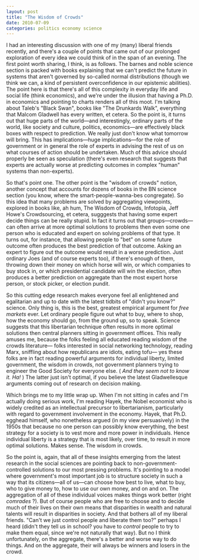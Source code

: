 ```yaml
---
layout: post
title: "The Wisdom of Crowds"
date: 2010-07-09
categories: politics economy science
---
```


I had an interesting discussion with one of my (many) liberal friends recently,
and there's a couple of points that came out of our prolonged exploration of
every idea we could think of in the span of an evening. The first point worth
sharing, I think, is as follows. The barnes and noble science section is packed
with books explaining that we can't predict the future in systems that aren't
governed by so-called normal distributions (though we think we can, a kind of
persistent overconfidence in our epistemic abilities). The point here is that
there's all of this complexity in everyday life and social life (think
economics), and we're under the illusion that having a Ph.D. in economics and
pointing to charts renders all of this moot. I'm talking about Taleb's "Black
Swan", books like "The Drunkards Walk", everything that Malcom Gladwell has
every written, et cetera. So the point is, it turns out that huge parts of the
world&mdash;and interestingly, ordinary parts of the world, like society and
culture, politics, economics&mdash;are effectively black boxes with respect to
prediction. We really just don't know what tomorrow will bring. This has
implications&mdash;huge implications&mdash;for the role of government or in
general the role of experts in advising the rest of us on what courses of action
should be undertaken. Much of this advice should properly be seen as speculation
(there's even research that suggests that experts are actually worse at
predicting outcomes in complex "human" systems than non-experts).

So that's point one. The other point is the "wisdom of crowds" notion, another
concept that accounts for dozens of books in the BN science section (you know,
where the smart-people-wanna-bes congregate). So this idea that many problems
are solved by aggregating viewpoints, explored in books like, ah hum, The Wisdom
of Crowds, Infotopia, Jeff Howe's Crowdsourcing, et cetera, sugggests that
having some expert decide things can be really stupid. In fact it turns out that
groups&mdash;crowds&mdash;can often arrive at more optimal solutions to problems
then even some one person who is educated and expert on solving problems of that
type. It turns out, for instance, that allowing people to "bet" on some future
outcome often produces the best prediction of that outcome. Asking an expert to
figure out the outcome would result in a worse prediction. Just ordinary Joes
(and of course experts too), if there's enough of them, throwing down their
money on which horse will win, or which companies to buy stock in, or which
presidential candidate will win the election, often produces a better prediction
on aggregate than the most expert horse person, or stock picker, or election
pundit.

So this cutting edge research makes everyone feel all enlightened and
egalitarian and up to date with the latest tidbits of "didn't you know?"
science. Only thing is, this is the best, greatest empirical argument for _free
markets_ ever. Let ordinary people figure out what to buy, where to shop, how
the economy should go, from the ground up, so to speak. Science suggests that
this libertarian technique often results in more optimal solutions then central
planners sitting in government offices. This really amuses me, because the folks
feeling all educated reading wisdom of the crowds literature&mdash; folks
interested in social networking technology, reading Marx, sniffling about how
republicans are idiots, eating tofu&mdash; yes these folks are in fact reading
powerful arguments for individual liberty, limited government, the wisdom in
crowds, not government planners trying to engineer the Good Society for everyone
else. ( _And they seem not to know it. Ha!_ ) The latter just isn't optimal, if
you believe the latest Gladwellesque arguments coming out of research on
decision making.

Which brings me to my little wrap up. When I'm not sitting in cafes and I'm
actually doing serious work, I'm reading Hayek, the Nobel economist who is
widely credited as an intellectual precursor to libertarianism, particularly
with regard to government involvement in the economy. Hayek, that Ph.D. egghead
himself, who nonetheless argued (in my view persuasively) in the 1950s that
because no one person can possibly know everything, the best strategy for a
society is to vest more and more power in individuals. Hence individual liberty
is a strategy that is most likely, over time, to result in more optimal
solutions. Makes sense. The wisdom in crowds.

So the point is, again, that all of these insights emerging from the latest
research in the social sciences are pointing back to non-government-controlled
solutions to our most pressing problems. It's pointing to a model where
government's most important job is to structure society in such a way that its
citizens&mdash;all of us&mdash;can choose how best to live, what to buy, who to
give money to, how to use our own money, and on and on. The aggregation of all
of these individual voices makes things work better (right _comrades_ ?). But
of course people who are free to choose and to decide much of their lives on
their own means that disparities in wealth and natural talents will result in
disparities in society. And that bothers all of my liberal friends. "Can't we
just control people and liberate them too?" perhaps I heard (didn't they tell us
in school? you have to _control_ people to try to make them equal, since
we're not naturally that way). But no I think unfortunately, on the aggregate,
there's a better and worse way to do things. And on the aggregate, their will
always be winners and losers in the
crowd.